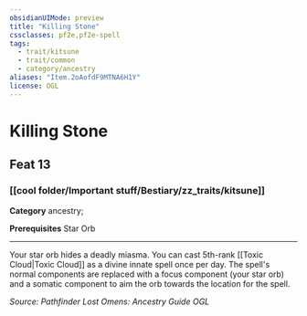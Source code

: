 ```yaml
---
obsidianUIMode: preview
title: "Killing Stone"
cssclasses: pf2e,pf2e-spell
tags:
  - trait/kitsune
  - trait/common
  - category/ancestry
aliases: "Item.2oAofdF9MTNA6H1Y"
license: OGL
---
```

# Killing Stone
## Feat 13
### [[cool folder/Important stuff/Bestiary/zz_traits/kitsune]]

**Category** ancestry; 



**Prerequisites** Star Orb
* * *
Your star orb hides a deadly miasma. You can cast 5th-rank [[Toxic Cloud|Toxic Cloud]] as a divine innate spell once per day. The spell's normal components are replaced with a focus component (your star orb) and a somatic component to aim the orb towards the location for the spell.

*Source: Pathfinder Lost Omens: Ancestry Guide*
*OGL*